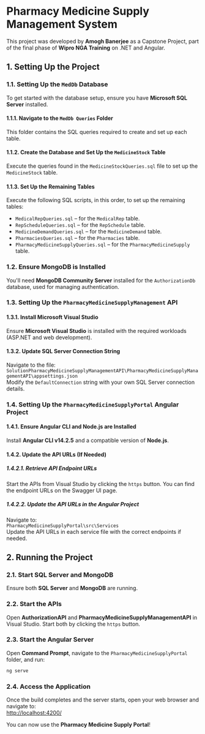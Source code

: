 # Pharmacy Medicine Supply Management System

This project was developed by **Amogh Banerjee** as a Capstone Project, part of the final phase of **Wipro NGA Training** on .NET and Angular.

## 1. Setting Up the Project

### 1.1. Setting Up the `MedDb` Database

To get started with the database setup, ensure you have **Microsoft SQL Server** installed.

#### 1.1.1. Navigate to the `MedDb Queries` Folder  
This folder contains the SQL queries required to create and set up each table.

#### 1.1.2. Create the Database and Set Up the `MedicineStock` Table  
Execute the queries found in the `MedicineStockQueries.sql` file to set up the `MedicineStock` table.

#### 1.1.3. Set Up the Remaining Tables  
Execute the following SQL scripts, in this order, to set up the remaining tables:
- `MedicalRepQueries.sql` – for the `MedicalRep` table.
- `RepScheduleQueries.sql` – for the `RepSchedule` table.
- `MedicineDemandQueries.sql` – for the `MedicineDemand` table.
- `PharmaciesQueries.sql` – for the `Pharmacies` table.
- `PharmacyMedicineSupplyQueries.sql` – for the `PharmacyMedicineSupply` table.

### 1.2. Ensure MongoDB is Installed  
You'll need **MongoDB Community Server** installed for the `AuthorizationDb` database, used for managing authentication.

### 1.3. Setting Up the `PharmacyMedicineSupplyManagement` API

#### 1.3.1. Install Microsoft Visual Studio  
Ensure **Microsoft Visual Studio** is installed with the required workloads (ASP.NET and web development).

#### 1.3.2. Update SQL Server Connection String  
Navigate to the file:  
`SolutionPharmacyMedicineSupplyManagementAPI\PharmacyMedicineSupplyManagementAPI\appsettings.json`  
Modify the `DefaultConnection` string with your own SQL Server connection details.

### 1.4. Setting Up the `PharmacyMedicineSupplyPortal` Angular Project

#### 1.4.1. Ensure Angular CLI and Node.js are Installed  
Install **Angular CLI v14.2.5** and a compatible version of **Node.js**.

#### 1.4.2. Update the API URLs (If Needed)

##### 1.4.2.1. Retrieve API Endpoint URLs  
Start the APIs from Visual Studio by clicking the `https` button. You can find the endpoint URLs on the Swagger UI page.

##### 1.4.2.2. Update the API URLs in the Angular Project  
Navigate to:  
`PharmacyMedicineSupplyPortal\src\Services`  
Update the API URLs in each service file with the correct endpoints if needed.

## 2. Running the Project

### 2.1. Start SQL Server and MongoDB  
Ensure both **SQL Server** and **MongoDB** are running.

### 2.2. Start the APIs  
Open **AuthorizationAPI** and **PharmacyMedicineSupplyManagementAPI** in Visual Studio. Start both by clicking the `https` button.

### 2.3. Start the Angular Server  
Open **Command Prompt**, navigate to the `PharmacyMedicineSupplyPortal` folder, and run:  
```bash
ng serve
```

### 2.4. Access the Application  
Once the build completes and the server starts, open your web browser and navigate to:  
[http://localhost:4200/](http://localhost:4200/)

You can now use the **Pharmacy Medicine Supply Portal**!

